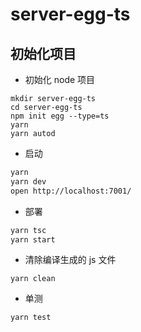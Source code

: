 # server-egg-ts

## 初始化项目

- 初始化 node 项目

```shell
mkdir server-egg-ts
cd server-egg-ts
npm init egg --type=ts
yarn
yarn autod
```

- 启动

```bash
yarn
yarn dev
open http://localhost:7001/
```

- 部署

```bash
yarn tsc
yarn start
```

- 清除编译生成的 js 文件

```shell
yarn clean
```

- 单测

```shell
yarn test
```
